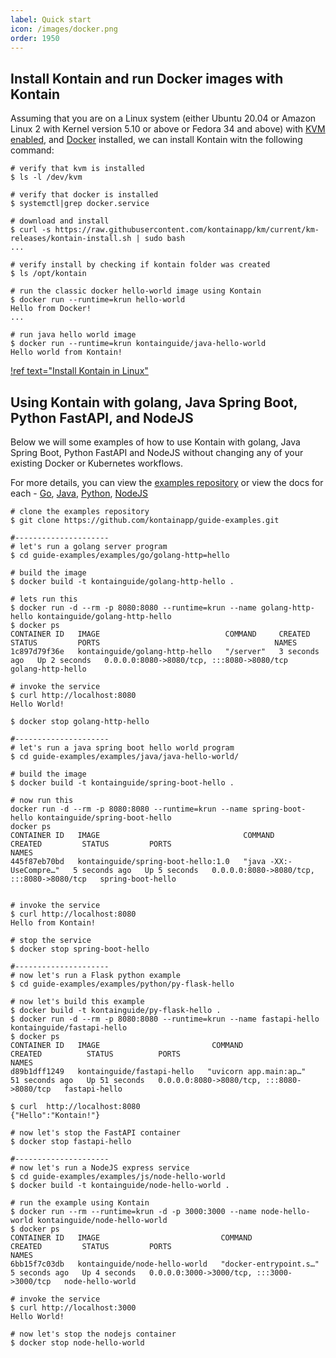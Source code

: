 ```yaml
---
label: Quick start
icon: /images/docker.png
order: 1950
---
```


## Install Kontain and run Docker images with Kontain
Assuming that you are on a Linux system (either Ubuntu 20.04 or Amazon Linux 2 with Kernel version 5.10 or above or Fedora 34 and above) with [KVM enabled](https://phoenixnap.com/kb/ubuntu-install-kvm), and [Docker](https://docs.docker.com/engine/install/ubuntu/) installed, we can install Kontain witn the following command:

```shell
# verify that kvm is installed
$ ls -l /dev/kvm

# verify that docker is installed
$ systemctl|grep docker.service

# download and install
$ curl -s https://raw.githubusercontent.com/kontainapp/km/current/km-releases/kontain-install.sh | sudo bash
...

# verify install by checking if kontain folder was created
$ ls /opt/kontain

# run the classic docker hello-world image using Kontain
$ docker run --runtime=krun hello-world
Hello from Docker!
...

# run java hello world image
$ docker run --runtime=krun kontainguide/java-hello-world
Hello world from Kontain!
```

[!ref text="Install Kontain in Linux"](/getting_started/install_linux)

## Using Kontain with golang, Java Spring Boot, Python FastAPI, and NodeJS
Below we will some examples of how to use Kontain with golang, Java Spring Boot, Python FastAPI and NodeJS without changing any of your existing Docker or Kubernetes workflows.  

For more details, you can view the [examples repository](https://github.com/kontainapp/guide-examples) or view the docs for each - [Go](/getting_started/golang), [Java](/getting_started/java), [Python](/getting_started/python), [NodeJS](/getting_started/javascript)


```shell
# clone the examples repository
$ git clone https://github.com/kontainapp/guide-examples.git

#---------------------
# let's run a golang server program
$ cd guide-examples/examples/go/golang-http=hello

# build the image
$ docker build -t kontainguide/golang-http-hello .

# lets run this
$ docker run -d --rm -p 8080:8080 --runtime=krun --name golang-http-hello kontainguide/golang-http-hello
$ docker ps
CONTAINER ID   IMAGE                            COMMAND     CREATED         STATUS         PORTS                                       NAMES
1c897d79f36e   kontainguide/golang-http-hello   "/server"   3 seconds ago   Up 2 seconds   0.0.0.0:8080->8080/tcp, :::8080->8080/tcp   golang-http-hello

# invoke the service
$ curl http://localhost:8080
Hello World!

$ docker stop golang-http-hello

#---------------------
# let's run a java spring boot hello world program
$ cd guide-examples/examples/java/java-hello-world/

# build the image
$ docker build -t kontainguide/spring-boot-hello .

# now run this
docker run -d --rm -p 8080:8080 --runtime=krun --name spring-boot-hello kontainguide/spring-boot-hello
docker ps
CONTAINER ID   IMAGE                                COMMAND                  CREATED         STATUS         PORTS                                       NAMES
445f87eb70bd   kontainguide/spring-boot-hello:1.0   "java -XX:-UseCompre…"   5 seconds ago   Up 5 seconds   0.0.0.0:8080->8080/tcp, :::8080->8080/tcp   spring-boot-hello


# invoke the service
$ curl http://localhost:8080
Hello from Kontain!

# stop the service
$ docker stop spring-boot-hello

#---------------------
# now let's run a Flask python example
$ cd guide-examples/examples/python/py-flask-hello

# now let's build this example
$ docker build -t kontainguide/py-flask-hello .
$ docker run -d --rm -p 8080:8080 --runtime=krun --name fastapi-hello kontainguide/fastapi-hello
$ docker ps
CONTAINER ID   IMAGE                         COMMAND            CREATED          STATUS          PORTS                                       NAMES
d89b1dff1249   kontainguide/fastapi-hello   "uvicorn app.main:ap…"   51 seconds ago   Up 51 seconds   0.0.0.0:8080->8080/tcp, :::8080->8080/tcp   fastapi-hello

$ curl  http://localhost:8080
{"Hello":"Kontain!"}

# now let's stop the FastAPI container
$ docker stop fastapi-hello

#---------------------
# now let's run a NodeJS express service
$ cd guide-examples/examples/js/node-hello-world
$ docker build -t kontainguide/node-hello-world .

# run the example using Kontain
$ docker run --rm --runtime=krun -d -p 3000:3000 --name node-hello-world kontainguide/node-hello-world
$ docker ps
CONTAINER ID   IMAGE                           COMMAND                  CREATED         STATUS         PORTS                                       NAMES
6bb15f7c03db   kontainguide/node-hello-world   "docker-entrypoint.s…"   5 seconds ago   Up 4 seconds   0.0.0.0:3000->3000/tcp, :::3000->3000/tcp   node-hello-world

# invoke the service
$ curl http://localhost:3000
Hello World!

# now let's stop the nodejs container
$ docker stop node-hello-world
```